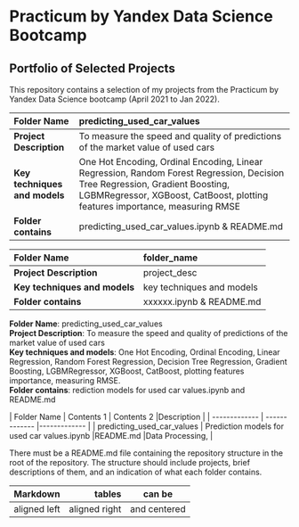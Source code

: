 # Practicum by Yandex Data Science Bootcamp
## Portfolio of Selected Projects
This repository contains a selection of my projects from the Practicum by Yandex Data Science bootcamp (April 2021 to Jan 2022).

|**Folder Name** | predicting_used_car_values|
|:------------- | :----------|
|**Project Description**| To measure the speed and quality of predictions of the market value of used cars|
|**Key techniques and models**| One Hot Encoding, Ordinal Encoding, Linear Regression, Random Forest Regression, Decision Tree Regression, Gradient Boosting, LGBMRegressor, XGBoost, CatBoost, plotting features importance, measuring RMSE|
|**Folder contains**| predicting_used_car_values.ipynb & README.md|

|**Folder Name** | folder_name|
|:------------- | :----------|
|**Project Description**| project_desc|
|**Key techniques and models**| key techniques and models|
|**Folder contains**| xxxxxx.ipynb & README.md|



**Folder Name**: predicting_used_car_values\
**Project Description**: To measure the speed and quality of predictions of the market value of used cars\
**Key techniques and models**: One Hot Encoding, Ordinal Encoding, Linear Regression, Random Forest Regression, Decision Tree Regression, Gradient Boosting, LGBMRegressor, XGBoost, CatBoost, plotting features importance, measuring RMSE.\
**Folder contains**: rediction models for used car values.ipynb and README.md


| Folder Name  | Contents 1 | Contents 2 |Description |
| ------------- | ------------- |------------- |
| predicting_used_car_values  | Prediction models for used car values.ipynb  |README.md  |Data Processing,   |


There must be a README.md file containing the repository structure in the root of the repository. 
The structure should include projects, brief descriptions of them, and an indication of what each folder contains.

| Markdown              | tables                 | can be                      |
| :-------------------- | ---------------------: |:---------------------------:|
|     aligned left      |     aligned right      |      and centered           |




